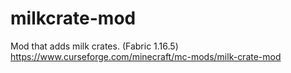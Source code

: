 # milkcrate-mod
Mod that adds milk crates. (Fabric 1.16.5)
https://www.curseforge.com/minecraft/mc-mods/milk-crate-mod
